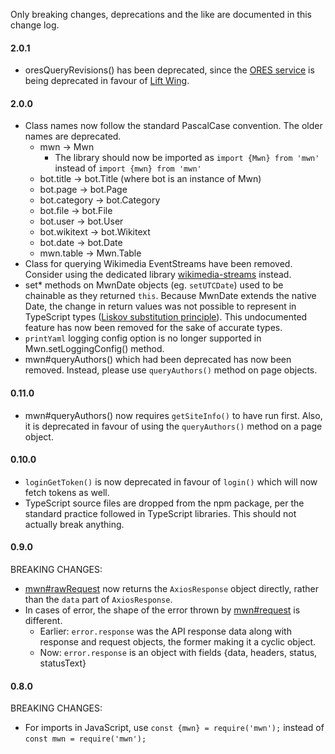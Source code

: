 Only breaking changes, deprecations and the like are documented in this change log.

#### 2.0.1

- oresQueryRevisions() has been deprecated, since the [ORES service](https://ores.wikimedia.org/docs) is being deprecated in favour of [Lift Wing](https://wikitech.wikimedia.org/wiki/Machine_Learning/LiftWing).

#### 2.0.0

- Class names now follow the standard PascalCase convention. The older names are deprecated.
  - mwn -> Mwn
    - The library should now be imported as `import {Mwn} from 'mwn'` instead of `import {mwn} from 'mwn'`
  - bot.title -> bot.Title (where bot is an instance of Mwn)
  - bot.page -> bot.Page
  - bot.category -> bot.Category
  - bot.file -> bot.File
  - bot.user -> bot.User
  - bot.wikitext -> bot.Wikitext
  - bot.date -> bot.Date
  - mwn.table -> Mwn.Table
- Class for querying Wikimedia EventStreams have been removed. Consider using the dedicated library [wikimedia-streams](https://www.npmjs.com/package/wikimedia-streams) instead.
- set* methods on MwnDate objects (eg. `setUTCDate`) used to be chainable as they returned `this`. Because MwnDate extends the native Date, the change in return values was not possible to represent in TypeScript types ([Liskov substitution principle](https://en.wikipedia.org/wiki/Liskov_substitution_principle)). This undocumented feature has now been removed for the sake of accurate types.
- `printYaml` logging config option is no longer supported in Mwn.setLoggingConfig() method.
- mwn#queryAuthors() which had been deprecated has now been removed. Instead, please use `queryAuthors()` method on page objects.

#### 0.11.0

- mwn#queryAuthors() now requires `getSiteInfo()` to have run first. Also, it is deprecated in favour of using the `queryAuthors()` method on a page object.

#### 0.10.0

- `loginGetToken()` is now deprecated in favour of `login()` which will now fetch tokens as well.
- TypeScript source files are dropped from the npm package, per the standard practice followed in TypeScript libraries. This should not actually break anything.

#### 0.9.0

BREAKING CHANGES:

- [mwn#rawRequest](https://tools-static.wmflabs.org/mwn/docs/classes/_bot_.mwn.html#rawrequest) now returns the `AxiosResponse` object directly, rather than the `data` part of `AxiosResponse`.
- In cases of error, the shape of the error thrown by [mwn#request](https://tools-static.wmflabs.org/mwn/docs/classes/_bot_.mwn.html#request) is different.
  - Earlier: `error.response` was the API response data along with response and request objects, the former making it a cyclic object.
  - Now: `error.response` is an object with fields {data, headers, status, statusText}

#### 0.8.0

BREAKING CHANGES:

- For imports in JavaScript, use `const {mwn} = require('mwn');` instead of `const mwn = require('mwn');`
